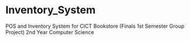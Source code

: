 # Inventory_System
POS and Inventory System for CICT Bookstore
(Finals 1st Semester Group Project) 2nd Year Computer Science
